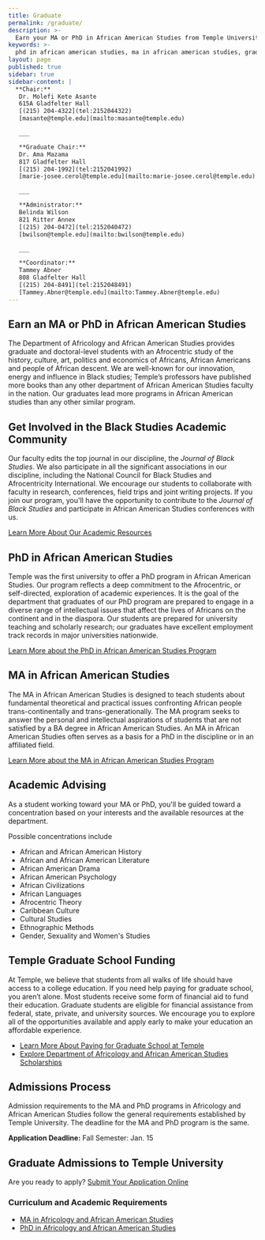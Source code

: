 ```yaml
---
title: Graduate
permalink: /graduate/
description: >-
  Earn your MA or PhD in African American Studies from Temple University. Our faculty edits the prestigious Journal of Black Studies.
keywords: >-
  phd in african american studies, ma in african american studies, graduate program in african american studies, temple graduate school
layout: page
published: true
sidebar: true
sidebar-content: |
  **Chair:**  
   Dr. Molefi Kete Asante  
   615A Gladfelter Hall  
   [(215) 204-4322](tel:2152044322)  
   [masante@temple.edu](mailto:masante@temple.edu)  

   ___

   **Graduate Chair:**  
   Dr. Ama Mazama  
   817 Gladfelter Hall  
   [(215) 204-1992](tel:2152041992)  
   [marie-josee.cerol@temple.edu](mailto:marie-josee.cerol@temple.edu)  

   ___

   **Administrator:**  
   Belinda Wilson  
   821 Ritter Annex   
   [(215) 204-0472](tel:2152040472)  
   [bwilson@temple.edu](mailto:bwilson@temple.edu)  

   ___

   **Coordinator:**  
   Tammey Abner  
   808 Gladfelter Hall    
   [(215) 204-8491](tel:2152048491)   
   [Tammey.Abner@temple.edu](mailto:Tammey.Abner@temple.edu)
---
```

## Earn an MA or PhD in African American Studies
The Department of Africology and African American Studies provides graduate and doctoral-level students with an Afrocentric study of the history, culture, art, politics and economics of Africans, African Americans and people of African descent. We are well-known for our innovation, energy and influence in Black studies; Temple’s professors have published more books than any other department of African American Studies faculty in the nation. Our graduates lead more programs in African American studies than any other similar program.

## Get Involved in the Black Studies Academic Community
Our faculty edits the top journal in our discipline, the _Journal of Black Studies_. We also participate in all the significant associations in our discipline, including the National Council for Black Studies and Afrocentricity International. We encourage our students to collaborate with faculty in research, conferences, field trips and joint writing projects. If you join our program, you'll have the opportunity to contribute to the _Journal of Black Studies_ and participate in African American Studies conferences with us.

[Learn More About Our Academic Resources](https://develop.cla.temple.edu/africology-and-african-american-studies/resources/)

## PhD in African American Studies
Temple was the first university to offer a PhD program in African American Studies. Our program reflects a deep commitment to the Afrocentric, or self-directed, exploration of academic experiences. It is the goal of the department that graduates of our PhD program are prepared to engage in a diverse range of intellectual issues that affect the lives of Africans on the continent and in the diaspora. Our students are prepared for university teaching and scholarly research; our graduates have excellent employment track records in major universities nationwide.

[Learn More about the PhD in African American Studies Program](http://bulletin.temple.edu/graduate/scd/cla/africology-african-american-studies-phd/)

## MA in African American Studies
The MA in African American Studies is designed to teach students about fundamental theoretical and practical issues confronting African people trans-continentally and trans-generationally. The MA program seeks to answer the personal and intellectual aspirations of students that are not satisfied by a BA degree in African American Studies. An MA in African American Studies often serves as a basis for a PhD in the discipline or in an affiliated field.

[Learn More about the MA in African American Studies Program](http://bulletin.temple.edu/graduate/scd/cla/africology-african-american-studies-ma/)

## Academic Advising
As a student working toward your MA or PhD, you'll be guided toward a concentration based on your interests and the available resources at the department.

Possible concentrations include

- African and African American History
- African and African American Literature
- African American Drama
- African American Psychology
- African Civilizations
- African Languages
- Afrocentric Theory
- Caribbean Culture
- Cultural Studies
- Ethnographic Methods
- Gender, Sexuality and Women's Studies

## Temple Graduate School Funding
At Temple, we believe that students from all walks of life should have access to a college education. If you need help paying for graduate school, you aren’t alone. Most students receive some form of financial aid to fund their education. Graduate students are eligible for financial assistance from federal, state, private, and university sources. We encourage you to explore all of the opportunities available and apply early to make your education an affordable experience.

- [Learn More About Paying for Graduate School at Temple](http://www.temple.edu/grad/finances/)
- [Explore Department of Africology and African American Studies Scholarships](https://develop.cla.temple.edu/africology-and-african-american-studies/resources/)

## Admissions Process
Admission requirements to the MA and PhD programs in Africology and African American Studies follow the general requirements established by Temple University. The deadline for the MA and PhD program is the same.

**Application Deadline:** Fall Semester: Jan. 15

## Graduate Admissions to Temple University
Are you ready to apply? [Submit Your Application Online](http://www.temple.edu/grad/admissions/howtoapply.htm)

### Curriculum and Academic Requirements
- [MA in Africology and African American Studies](http://bulletin.temple.edu/graduate/scd/cla/africology-african-american-studies-ma/)
- [PhD in Africology and African American Studies](http://bulletin.temple.edu/graduate/scd/cla/africology-african-american-studies-phd/)
